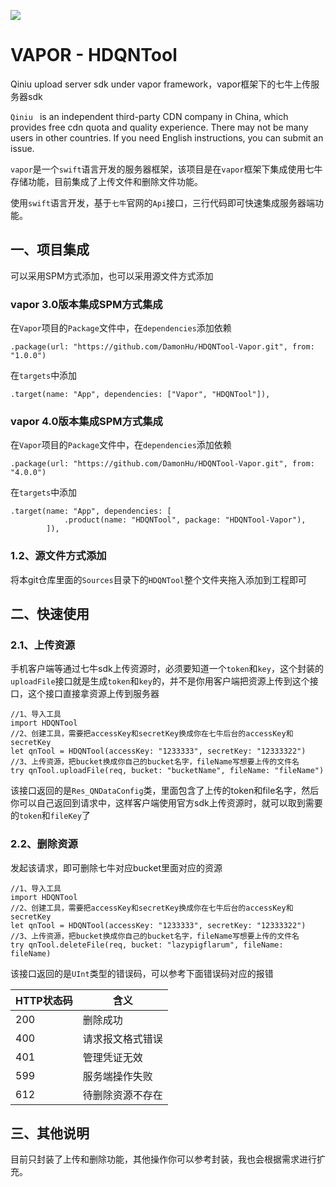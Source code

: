 ![](./cocoapodTool.png)

# VAPOR - HDQNTool

Qiniu upload server sdk under vapor framework，vapor框架下的七牛上传服务器sdk

`Qiniu ` is an independent third-party CDN company in China, which provides free cdn quota and quality experience. There may not be many users in other countries. If you need English instructions, you can submit an issue.

`vapor`是一个`swift`语言开发的服务器框架，该项目是在`vapor`框架下集成使用七牛存储功能，目前集成了上传文件和删除文件功能。

使用`swift`语言开发，基于`七牛`官网的`Api`接口，三行代码即可快速集成服务器端功能。

## 一、项目集成

可以采用SPM方式添加，也可以采用源文件方式添加

### vapor 3.0版本集成SPM方式集成

在`Vapor`项目的`Package`文件中，在`dependencies`添加依赖

```
.package(url: "https://github.com/DamonHu/HDQNTool-Vapor.git", from: "1.0.0")
```

在`targets`中添加

```
.target(name: "App", dependencies: ["Vapor", "HDQNTool"]),
```

### vapor 4.0版本集成SPM方式集成

在`Vapor`项目的`Package`文件中，在`dependencies`添加依赖

```
.package(url: "https://github.com/DamonHu/HDQNTool-Vapor.git", from: "4.0.0")
```

在`targets`中添加

```
.target(name: "App", dependencies: [
            .product(name: "HDQNTool", package: "HDQNTool-Vapor"),
        ]),
```


### 1.2、源文件方式添加

将本git仓库里面的`Sources`目录下的`HDQNTool`整个文件夹拖入添加到工程即可

## 二、快速使用

### 2.1、上传资源

手机客户端等通过七牛sdk上传资源时，必须要知道一个`token`和`key`，这个封装的`uploadFile`接口就是生成`token`和`key`的，并不是你用客户端把资源上传到这个接口，这个接口直接拿资源上传到服务器

```
//1、导入工具
import HDQNTool
//2、创建工具，需要把accessKey和secretKey换成你在七牛后台的accessKey和secretKey
let qnTool = HDQNTool(accessKey: "1233333", secretKey: "12333322")
//3、上传资源，把bucket换成你自己的bucket名字，fileName写想要上传的文件名
try qnTool.uploadFile(req, bucket: "bucketName", fileName: "fileName")
```

该接口返回的是`Res_QNDataConfig`类，里面包含了上传的token和file名字，然后你可以自己返回到请求中，这样客户端使用官方sdk上传资源时，就可以取到需要的`token`和`fileKey`了

### 2.2、删除资源

发起该请求，即可删除七牛对应bucket里面对应的资源

```
//1、导入工具
import HDQNTool
//2、创建工具，需要把accessKey和secretKey换成你在七牛后台的accessKey和secretKey
let qnTool = HDQNTool(accessKey: "1233333", secretKey: "12333322")
//3、上传资源，把bucket换成你自己的bucket名字，fileName写想要上传的文件名
try qnTool.deleteFile(req, bucket: "lazypigflarum", fileName: fileName)
```

该接口返回的是`UInt`类型的错误码，可以参考下面错误码对应的报错

|HTTP状态码|	含义|
|----|----|
|200		|	删除成功|
|400		|	请求报文格式错误|
|401		|	管理凭证无效|
|599		|	服务端操作失败|
|612		|	待删除资源不存在|

## 三、其他说明

目前只封装了上传和删除功能，其他操作你可以参考封装，我也会根据需求进行扩充。
